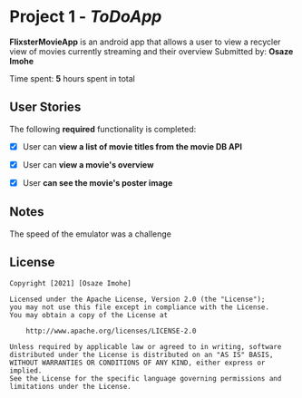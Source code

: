 # Project 1 - *ToDoApp*

**FlixsterMovieApp** is an android app that allows a user to view a recycler view of movies currently streaming and their overview
Submitted by: **Osaze Imohe**

Time spent: **5** hours spent in total

## User Stories

The following **required** functionality is completed:

* [x] User can **view a list of movie titles from the movie DB API**
* [x] User can **view a movie's overview** 
* [x] User **can see the movie's poster image**



## Notes
The speed of the emulator was a challenge

## License

    Copyright [2021] [Osaze Imohe]

    Licensed under the Apache License, Version 2.0 (the "License");
    you may not use this file except in compliance with the License.
    You may obtain a copy of the License at

        http://www.apache.org/licenses/LICENSE-2.0

    Unless required by applicable law or agreed to in writing, software
    distributed under the License is distributed on an "AS IS" BASIS,
    WITHOUT WARRANTIES OR CONDITIONS OF ANY KIND, either express or implied.
    See the License for the specific language governing permissions and
    limitations under the License.
